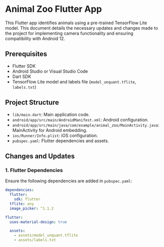 # Animal Zoo Flutter App

This Flutter app identifies animals using a pre-trained TensorFlow Lite model. This document details the necessary updates and changes made to the project for implementing camera functionality and ensuring compatibility with Android 12.

## Prerequisites

- Flutter SDK
- Android Studio or Visual Studio Code
- Dart SDK
- TensorFlow Lite model and labels file (`model_unquant.tflite`, `labels.txt`)

## Project Structure

- `lib/main.dart`: Main application code.
- `android/app/src/main/AndroidManifest.xml`: Android configuration.
- `android/app/src/main/java/com/example/animal_zoo/MainActivity.java`: MainActivity for Android embedding.
- `ios/Runner/Info.plist`: iOS configuration.
- `pubspec.yaml`: Flutter dependencies and assets.

## Changes and Updates

### 1. Flutter Dependencies

Ensure the following dependencies are added in `pubspec.yaml`:

```yaml
dependencies:
  flutter:
    sdk: flutter
  tflite: any
  image_picker: ^1.1.2

flutter:
  uses-material-design: true

  assets:
    - assets/model_unquant.tflite
    - assets/labels.txt
